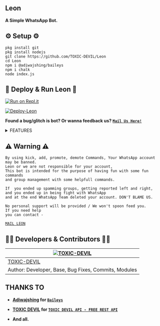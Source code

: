 ## Leon
**A Simple WhatsApp Bot.**

## ⚙️ Setup ⚙️

```
pkg install git
pkg install nodejs
git clone https://github.com/TOXIC-DEVIL/Leon
cd Leon
npm i @adiwajshing/baileys
npm i chalk
node index.js
```
  
## 💫 Deploy & Run Leon 💫

[![Run on Repl.it](https://repl.it/badge/github/TOXIC-DEVIL/WhatsApp-Bot)](https://replit.com/@TOXICDEVIL/Leon)

[![Deploy-Leon](https://www.herokucdn.com/deploy/button.svg)](https://heroku.com/deploy?template=https://github.com/TOXIC-DEVIL/Leon)

**Found a bug/glitch is bot? Or wanna feedback us? [`Mail Us Here!`](mailto:leon.toxicdevil@gmail.com)**

<details>
  <summary>FEATURES</summary>
<p>
| COMMAND        | SHORT DESC                                                        | STATUS |
|----------------|-------------------------------------------------------------------|--------|
| AFK            | Away From Keyboard                                                | ✅️     |
| SIMI           | AI Chatbot                                                        | ✅️     |
| ACO            | AI Chatbot                                                        | ✅️     |
| INFO           | Bot's information                                                 | ✅️     |
| BAILEYS        | Checks the message is send by baileys/bot                         | ✅️     |
| CARBON         | Text to Image using carbon                                        | ✅️     |
| CLEAR          | Clears the messages in chat                                       | ✅️     |
| MP3            | Video to audio                                                    | ✅️     |
| PHOTO          | Sticker to image                                                  | ✅️     |
| TERMUX         | Runs command                                                      | ✅️     |
| ANTI LINK      | Restricts links in group ( ON / OFF )                             | ✅️     |
| FILTER         | Adds or shows setted auto reply in chat ( ADD / REMOVE )          | ✅️     |
| STOP           | Removes the filter from chat                                      | ✅️     |
| WELCOME        | Welcome users in group with custom messages. ( ON / OFF )         | ✅️     |
| GOODBYE        | GoodBye users in group with custom messages. ( ON / OFF )         | ✅️     |
| BAN            | Kicks user from group                                             | ❌️     |
| ADD            | Adds user in group                                                | ❌️     |
| PROMOTE        | Makes someone admin                                               | ❌️     |
| DEMOTE         | Makes someone member from admin                                   | ❌️     |
| MUTE           | Makes group - Admins Only                                         | ❌️     |
| UNMUTE         | Makes group - Everyone can send message                           | ❌️     |
| LINKGC         | Gets group invite link                                            | ❌️     |
| REVOKE         | Revokes group link                                                | ❌️     |
| SETGCNAME      | Changes group name                                                | ❌️     |
| SETDESC        | Changes/sets group description                                    | ❌️     |
| SETGCPP        | Changes/sets group profile picture                                | ❌️     |
| RESTART        | Restart bot ( Doesn't affect db )                                 | ✅️     |
| SHUTDOWN       | Turns off the bot ( COULDN'T BE TURNED ON WITH A COMMAND )        | ✅️     |
| SETVAR         | Sets/edits heroku var                                             | ✅️     |
| DELVAR         | Deletes/removes heroku var                                        | ✅️     |
| GETVAR         | Gets thr value of heroku var                                      | ✅️     |
| LYRICS         | Searches the music lyrics                                         | ✅️     |
| MIX            | Mixes a pair of emojis ( 2 ) as an Image                          | ✅️     |
| INSERT         | Adds external plugin                                              | ✅️     |
| PLUGIN         | Shows the external plugin                                         | ✅️     |
| REMOVE         | Removes the external plugin                                       | ✅️     |
| LEAVE          | Leaves from the group                                             | ✅️     |
| ABOUT          | Changes profile about                                             | ✅️     |
| NAME           | Changes profile name                                              | ✅️     |
| PP             | Changes/sets user profile picture                                 | ✅️     |
| BLOCK          | Blocks the user                                                   | ✅️     |
| UNBLOCK        | Unblocks the user                                                 | ✅️     |
| JID            | Gets the chat jid                                                 | ✅️     |
| PROFILE        | Shows the user info                                               | ✅️     |
| QR             | Text to QR                                                        | ✅️     |
| QUOTE          | Random quote ( english )                                          | ✅️     |
| RBG            | Removes image backgroud                                           | ✅️     |
| SCAN           | Checks number is registered in WhatsApp                           | ✅️     |
| TR             | Translates text                                                   | ✅️     |
| TTS            | Text to speech ( google translator )                              | ✅️     |
| MUSIC          | Download music                                                    | ✅️     |
| VIDEO          | Download YouTube video                                            | ✅️     |
| SPDF           | Site to PDF                                                       | ✅️     |
| MEDIAFIRE      | Gets information of mediafire file                                | ✅️     |
| STICKERS       | Image/Video to Sticker                                            | ✅️     |
| ALIVE          | Bot is working?                                                   | ✅️     |
| SYSD           | Shows system stats                                                | ✅️     |
| TAGADMIN       | Tags Admin in Group                                               | ✅️     |
| TAGALL         | Tags everyone in group                                            | ✅️     |
| TEXTMAKER      | Set of commands - Text to images                                  | ✅️     |
| TRUTH          | Random truth ( truth or dare )                                    | ✅️     |
| DARE           | Random dare ( truth or dare )                                     | ✅️     |
| TTP            | Text to image                                                     | ✅️     |
| ATTP           | Text to sticker ( rainbow effect )                                | ✅️     |
| EMOJI          | Emoji to image/png                                                | ✅️     |
| UNVOICE        | Audio to voice note                                               | ✅️     |
| UNAUDIO        | Voice note to audio                                               | ✅️     |
| UPDATE         | Checks for update                                                 | ✅️     |
| UPDATE NOW     | Updates the bot                                                   | ✅️     |
| OWNER          | Owner number ( vcard )                                            | ✅️     |
| DEVELOPER      | Bot/Developer's email                                             | ✅️     |
| VCARD          | Generates vcard with number and name                              | ✅️     |
| WEATHER        | Weather of the place                                              | ✅️     |
| PING           | Speed/Ping test                                                   | ✅️     |
| SHORT          | Shorten long url with tinyurl.com                                 | ❌️     |
| WHOIS          | Chat information                                                  | ✅️     |

<p>
</details>

## ⚠ Warning ⚠

```
By using kick, add, promote, demote Commands, Your WhatsApp account may be banned.
Leon or we are not responsible for your account, 
This bot is intended for the purpose of having fun with some fun commands 
and group management with some helpfull commands.

If  you ended up spamming groups, getting reported left and right, 
and you ended up in being fight with WhatsApp
and at the end WhatsApp Team deleted your account. DON'T BLAME US.

No personal support will be provided / We won't spoon feed you. 
If you need help
you can contact - 
```
[`MAIL LEON`](mailto:leon.toxicdevil@gmail.com)

## 👨‍💻 Developers & Contributors 👨‍💻

 [![TOXIC-DEVIL](https://github.com/TOXIC-DEVIL.png?size=100)](https://github.com/TOXIC-DEVIL) |
----|
[TOXIC-DEVIL](https://github.com/TOXIC-DEVIL)  | 
Author: Developer, Base, Bug Fixes, Commits, Modules | 

## THANKS TO

- **[Adiwajshing](https://github.com/Adiwajshing) for [`Baileys`](https://github.com/adiwajshing/Baileys)**

- **[TOXIC DEVIL](https://github.com/TOXIC-DEVIL) for [`TOXIC DEVIL API - FREE REST API`](https://api-toxic-devil.herokuapp.com/)**

- **And all.**
